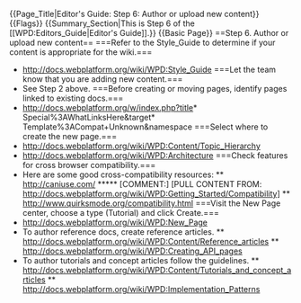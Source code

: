 {{Page_Title|Editor's Guide: Step 6: Author or upload new content}}
{{Flags}}
{{Summary_Section|This is Step 6 of the [[WPD:Editors_Guide|Editor's Guide]].}}
{{Basic Page}}
==Step 6. Author or upload new content==
===Refer to the Style_Guide to determine if your content is appropriate for the wiki.===
* http://docs.webplatform.org/wiki/WPD:Style_Guide
===Let the team know that you are adding new content.=== 
* See Step 2 above.
===Before creating or moving pages, identify pages linked to existing docs.===
* http://docs.webplatform.org/w/index.php?title* Special%3AWhatLinksHere&target* Template%3ACompat+Unknown&namespace
===Select where to create the new page.===
* http://docs.webplatform.org/wiki/WPD:Content/Topic_Hierarchy
* http://docs.webplatform.org/wiki/WPD:Architecture
===Check features for cross browser compatibility.===
* Here are some good cross-compatibility resources:
** http://caniuse.com/
***** [COMMENT:] [PULL CONTENT FROM: http://docs.webplatform.org/wiki/WPD:Getting_Started/Compatibility]
** http://www.quirksmode.org/compatibility.html 
===Visit the New Page center, choose a type (Tutorial) and click Create.===
* http://docs.webplatform.org/wiki/WPD:New_Page
* To author reference docs, create reference articles.
** http://docs.webplatform.org/wiki/WPD:Content/Reference_articles
** http://docs.webplatform.org/wiki/WPD:Creating_API_pages
* To author tutorials and concept articles follow the guidelines.
** http://docs.webplatform.org/wiki/WPD:Content/Tutorials_and_concept_articles
** http://docs.webplatform.org/wiki/WPD:Implementation_Patterns